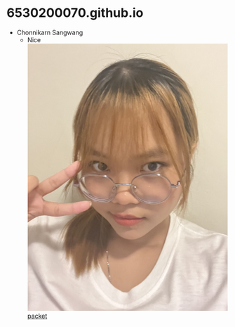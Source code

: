 # 6530200070.github.io

- Chonnikarn Sangwang
  - Nice
![alt text](github/image.jpg)
[packet](packet.md)

